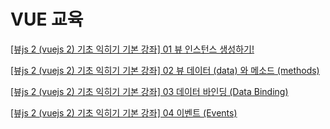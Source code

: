 # VUE 교육

[[뷰js 2 (vuejs 2) 기초 익히기 기본 강좌] 01 뷰 인스턴스 생성하기!](https://www.youtube.com/watch?v=gZBKGn0wQXU&list=PLB7CpjPWqHOtYP7P_0Ls9XNed0NLvmkAh)

[[뷰js 2 (vuejs 2) 기초 익히기 기본 강좌] 02 뷰 데이터 (data) 와 메소드 (methods)](https://www.youtube.com/watch?v=bxxZmYUpg6M&list=PLB7CpjPWqHOtYP7P_0Ls9XNed0NLvmkAh&index=2)

[[뷰js 2 (vuejs 2) 기초 익히기 기본 강좌] 03 데이터 바인딩 (Data Binding)](https://www.youtube.com/watch?v=MQQGlUM0uKM&list=PLB7CpjPWqHOtYP7P_0Ls9XNed0NLvmkAh&index=3)

[[뷰js 2 (vuejs 2) 기초 익히기 기본 강좌] 04 이벤트 (Events)](https://www.youtube.com/watch?v=tYBIdgZrUKM&list=PLB7CpjPWqHOtYP7P_0Ls9XNed0NLvmkAh&index=4)